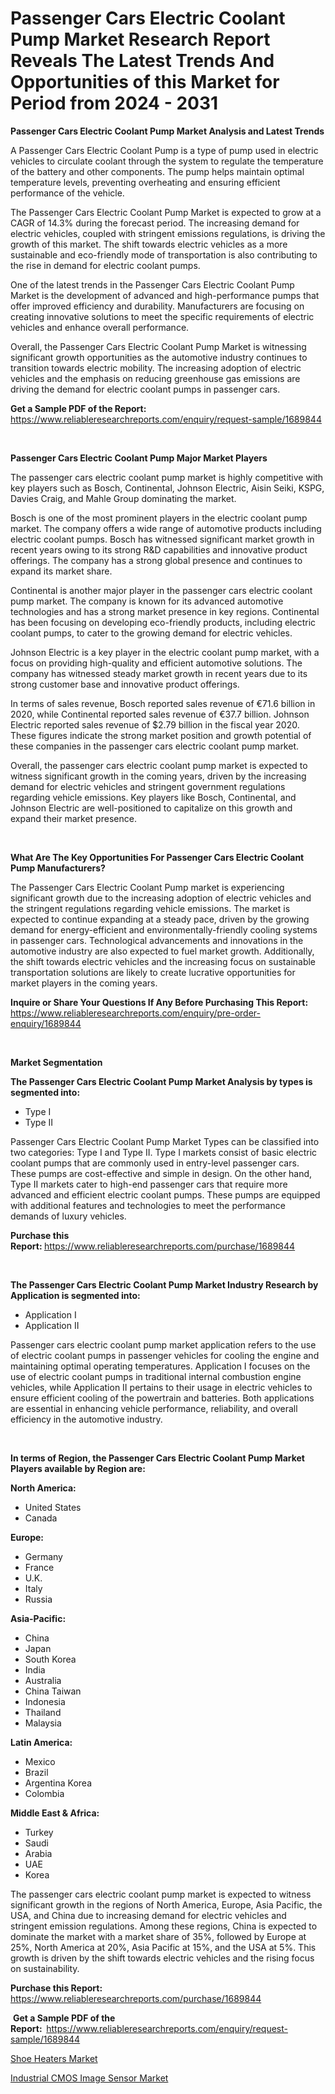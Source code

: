 <p><h1>Passenger Cars Electric Coolant Pump Market Research Report Reveals The Latest Trends And Opportunities of this Market for Period from 2024 - 2031</h1></p><p><strong>Passenger Cars Electric Coolant Pump Market Analysis and Latest Trends</strong></p>
<p><p>A Passenger Cars Electric Coolant Pump is a type of pump used in electric vehicles to circulate coolant through the system to regulate the temperature of the battery and other components. The pump helps maintain optimal temperature levels, preventing overheating and ensuring efficient performance of the vehicle.</p><p>The Passenger Cars Electric Coolant Pump Market is expected to grow at a CAGR of 14.3% during the forecast period. The increasing demand for electric vehicles, coupled with stringent emissions regulations, is driving the growth of this market. The shift towards electric vehicles as a more sustainable and eco-friendly mode of transportation is also contributing to the rise in demand for electric coolant pumps.</p><p>One of the latest trends in the Passenger Cars Electric Coolant Pump Market is the development of advanced and high-performance pumps that offer improved efficiency and durability. Manufacturers are focusing on creating innovative solutions to meet the specific requirements of electric vehicles and enhance overall performance.</p><p>Overall, the Passenger Cars Electric Coolant Pump Market is witnessing significant growth opportunities as the automotive industry continues to transition towards electric mobility. The increasing adoption of electric vehicles and the emphasis on reducing greenhouse gas emissions are driving the demand for electric coolant pumps in passenger cars.</p></p>
<p><strong>Get a Sample PDF of the Report:&nbsp;</strong> <a href="https://www.reliableresearchreports.com/enquiry/request-sample/1689844">https://www.reliableresearchreports.com/enquiry/request-sample/1689844</a></p>
<p>&nbsp;</p>
<p><strong>Passenger Cars Electric Coolant Pump Major Market Players</strong></p>
<p><p>The passenger cars electric coolant pump market is highly competitive with key players such as Bosch, Continental, Johnson Electric, Aisin Seiki, KSPG, Davies Craig, and Mahle Group dominating the market.</p><p>Bosch is one of the most prominent players in the electric coolant pump market. The company offers a wide range of automotive products including electric coolant pumps. Bosch has witnessed significant market growth in recent years owing to its strong R&D capabilities and innovative product offerings. The company has a strong global presence and continues to expand its market share.</p><p>Continental is another major player in the passenger cars electric coolant pump market. The company is known for its advanced automotive technologies and has a strong market presence in key regions. Continental has been focusing on developing eco-friendly products, including electric coolant pumps, to cater to the growing demand for electric vehicles.</p><p>Johnson Electric is a key player in the electric coolant pump market, with a focus on providing high-quality and efficient automotive solutions. The company has witnessed steady market growth in recent years due to its strong customer base and innovative product offerings.</p><p>In terms of sales revenue, Bosch reported sales revenue of €71.6 billion in 2020, while Continental reported sales revenue of €37.7 billion. Johnson Electric reported sales revenue of $2.79 billion in the fiscal year 2020. These figures indicate the strong market position and growth potential of these companies in the passenger cars electric coolant pump market.</p><p>Overall, the passenger cars electric coolant pump market is expected to witness significant growth in the coming years, driven by the increasing demand for electric vehicles and stringent government regulations regarding vehicle emissions. Key players like Bosch, Continental, and Johnson Electric are well-positioned to capitalize on this growth and expand their market presence.</p></p>
<p>&nbsp;</p>
<p><strong>What Are The Key Opportunities For Passenger Cars Electric Coolant Pump Manufacturers?</strong></p>
<p><p>The Passenger Cars Electric Coolant Pump market is experiencing significant growth due to the increasing adoption of electric vehicles and the stringent regulations regarding vehicle emissions. The market is expected to continue expanding at a steady pace, driven by the growing demand for energy-efficient and environmentally-friendly cooling systems in passenger cars. Technological advancements and innovations in the automotive industry are also expected to fuel market growth. Additionally, the shift towards electric vehicles and the increasing focus on sustainable transportation solutions are likely to create lucrative opportunities for market players in the coming years.</p></p>
<p><strong>Inquire or Share Your Questions If Any Before Purchasing This Report:</strong> <a href="https://www.reliableresearchreports.com/enquiry/pre-order-enquiry/1689844">https://www.reliableresearchreports.com/enquiry/pre-order-enquiry/1689844</a></p>
<p>&nbsp;</p>
<p><strong>Market Segmentation</strong></p>
<p><strong>The Passenger Cars Electric Coolant Pump Market Analysis by types is segmented into:</strong></p>
<p><ul><li>Type I</li><li>Type II</li></ul></p>
<p><p>Passenger Cars Electric Coolant Pump Market Types can be classified into two categories: Type I and Type II. Type I markets consist of basic electric coolant pumps that are commonly used in entry-level passenger cars. These pumps are cost-effective and simple in design. On the other hand, Type II markets cater to high-end passenger cars that require more advanced and efficient electric coolant pumps. These pumps are equipped with additional features and technologies to meet the performance demands of luxury vehicles.</p></p>
<p><strong>Purchase this Report:&nbsp;</strong><a href="https://www.reliableresearchreports.com/purchase/1689844">https://www.reliableresearchreports.com/purchase/1689844</a></p>
<p>&nbsp;</p>
<p><strong>The Passenger Cars Electric Coolant Pump Market Industry Research by Application is segmented into:</strong></p>
<p><ul><li>Application I</li><li>Application II</li></ul></p>
<p><p>Passenger cars electric coolant pump market application refers to the use of electric coolant pumps in passenger vehicles for cooling the engine and maintaining optimal operating temperatures. Application I focuses on the use of electric coolant pumps in traditional internal combustion engine vehicles, while Application II pertains to their usage in electric vehicles to ensure efficient cooling of the powertrain and batteries. Both applications are essential in enhancing vehicle performance, reliability, and overall efficiency in the automotive industry.</p></p>
<p>&nbsp;</p>
<p><strong>In terms of Region, the Passenger Cars Electric Coolant Pump Market Players available by Region are:</strong></p>
<p>
    <p> <strong> North America: </strong>
        <ul>
            <li>United States</li>
            <li>Canada</li>
        </ul>
        </p> 
    <p> <strong> Europe: </strong>
        <ul>
            <li>Germany</li>
            <li>France</li>
            <li>U.K.</li>
            <li>Italy</li>
            <li>Russia</li>
        </ul>
        </p> 
    <p> <strong> Asia-Pacific: </strong>
        <ul>
            <li>China</li>
            <li>Japan</li>
            <li>South Korea</li>
            <li>India</li>
            <li>Australia</li>
            <li>China Taiwan</li>
            <li>Indonesia</li>
            <li>Thailand</li>
            <li>Malaysia</li>
        </ul>
        </p> 
    <p> <strong> Latin America: </strong>
        <ul>
            <li>Mexico</li>
            <li>Brazil</li>
            <li>Argentina Korea</li>
            <li>Colombia</li>
        </ul>
        </p> 
    <p> <strong> Middle East & Africa: </strong>
        <ul>
            <li>Turkey</li>
            <li>Saudi</li>
            <li>Arabia</li>
            <li>UAE</li>
            <li>Korea</li>
        </ul>
    </p>
    </p>
<p><p>The passenger cars electric coolant pump market is expected to witness significant growth in the regions of North America, Europe, Asia Pacific, the USA, and China due to increasing demand for electric vehicles and stringent emission regulations. Among these regions, China is expected to dominate the market with a market share of 35%, followed by Europe at 25%, North America at 20%, Asia Pacific at 15%, and the USA at 5%. This growth is driven by the shift towards electric vehicles and the rising focus on sustainability.</p></p>
<p><strong>Purchase this Report: </strong><a href="https://www.reliableresearchreports.com/purchase/1689844">https://www.reliableresearchreports.com/purchase/1689844</a></p>
<p>&nbsp;<strong>Get a Sample PDF of the Report:&nbsp;&nbsp;</strong><a href="https://www.reliableresearchreports.com/enquiry/request-sample/1689844">https://www.reliableresearchreports.com/enquiry/request-sample/1689844</a></p>
<p><strong></strong></p>
<p><p><a href="https://github.com/bmorecock/Market-Research-Report-List-2/blob/main/shoe-heaters-market.md">Shoe Heaters Market</a></p><p><a href="https://issuu.com/reportprime-2/docs/industrial-cmos-image-sensor-market-size-2030.pptx">Industrial CMOS Image Sensor Market</a></p></p>